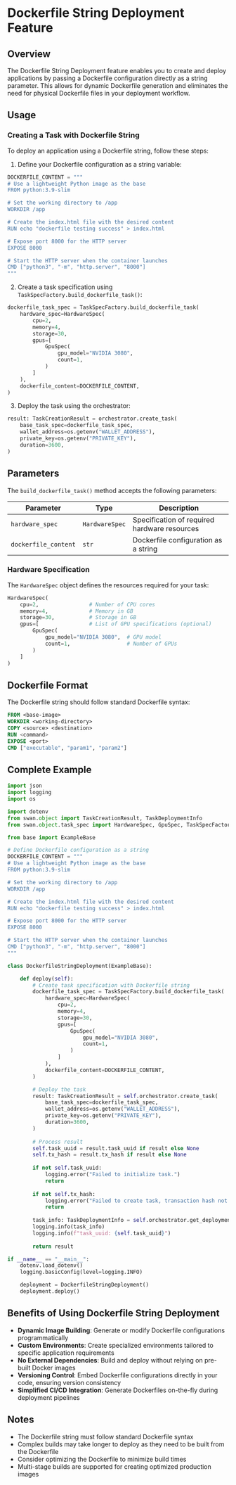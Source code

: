 # Dockerfile String Deployment Feature

## Overview
The Dockerfile String Deployment feature enables you to create and deploy applications by passing a Dockerfile configuration directly as a string parameter. This allows for dynamic Dockerfile generation and eliminates the need for physical Dockerfile files in your deployment workflow.

## Usage

### Creating a Task with Dockerfile String

To deploy an application using a Dockerfile string, follow these steps:

1. Define your Dockerfile configuration as a string variable:

```python
DOCKERFILE_CONTENT = """
# Use a lightweight Python image as the base
FROM python:3.9-slim

# Set the working directory to /app
WORKDIR /app

# Create the index.html file with the desired content
RUN echo "dockerfile testing success" > index.html

# Expose port 8000 for the HTTP server
EXPOSE 8000

# Start the HTTP server when the container launches
CMD ["python3", "-m", "http.server", "8000"]
"""
```

2. Create a task specification using `TaskSpecFactory.build_dockerfile_task()`:

```python
dockerfile_task_spec = TaskSpecFactory.build_dockerfile_task(
    hardware_spec=HardwareSpec(
        cpu=2,
        memory=4,
        storage=30,
        gpus=[
            GpuSpec(
                gpu_model="NVIDIA 3080",
                count=1,
            )
        ]
    ),
    dockerfile_content=DOCKERFILE_CONTENT,
)
```

3. Deploy the task using the orchestrator:

```python
result: TaskCreationResult = orchestrator.create_task(
    base_task_spec=dockerfile_task_spec,
    wallet_address=os.getenv("WALLET_ADDRESS"),
    private_key=os.getenv("PRIVATE_KEY"),
    duration=3600,
)
```

## Parameters

The `build_dockerfile_task()` method accepts the following parameters:

| Parameter | Type | Description |
|-----------|------|-------------|
| `hardware_spec` | `HardwareSpec` | Specification of required hardware resources |
| `dockerfile_content` | `str` | Dockerfile configuration as a string |

### Hardware Specification

The `HardwareSpec` object defines the resources required for your task:

```python
HardwareSpec(
    cpu=2,                # Number of CPU cores
    memory=4,             # Memory in GB
    storage=30,           # Storage in GB
    gpus=[                # List of GPU specifications (optional)
        GpuSpec(
            gpu_model="NVIDIA 3080",  # GPU model
            count=1,                  # Number of GPUs
        )
    ]
)
```

## Dockerfile Format

The Dockerfile string should follow standard Dockerfile syntax:

```dockerfile
FROM <base-image>
WORKDIR <working-directory>
COPY <source> <destination>
RUN <command>
EXPOSE <port>
CMD ["executable", "param1", "param2"]
```

## Complete Example

```python
import json
import logging
import os

import dotenv
from swan.object import TaskCreationResult, TaskDeploymentInfo
from swan.object.task_spec import HardwareSpec, GpuSpec, TaskSpecFactory

from base import ExampleBase

# Define Dockerfile configuration as a string
DOCKERFILE_CONTENT = """
# Use a lightweight Python image as the base
FROM python:3.9-slim

# Set the working directory to /app
WORKDIR /app

# Create the index.html file with the desired content
RUN echo "dockerfile testing success" > index.html

# Expose port 8000 for the HTTP server
EXPOSE 8000

# Start the HTTP server when the container launches
CMD ["python3", "-m", "http.server", "8000"]
"""

class DockerfileStringDeployment(ExampleBase):

    def deploy(self):
        # Create task specification with Dockerfile string
        dockerfile_task_spec = TaskSpecFactory.build_dockerfile_task(
            hardware_spec=HardwareSpec(
                cpu=2,
                memory=4,
                storage=30,
                gpus=[
                    GpuSpec(
                        gpu_model="NVIDIA 3080",
                        count=1,
                    )
                ]
            ),
            dockerfile_content=DOCKERFILE_CONTENT,
        )

        # Deploy the task
        result: TaskCreationResult = self.orchestrator.create_task(
            base_task_spec=dockerfile_task_spec,
            wallet_address=os.getenv("WALLET_ADDRESS"),
            private_key=os.getenv("PRIVATE_KEY"),
            duration=3600,
        )
        
        # Process result
        self.task_uuid = result.task_uuid if result else None
        self.tx_hash = result.tx_hash if result else None
        
        if not self.task_uuid:
            logging.error("Failed to initialize task.")
            return
            
        if not self.tx_hash:
            logging.error("Failed to create task, transaction hash not found.")
            return
            
        task_info: TaskDeploymentInfo = self.orchestrator.get_deployment_info(task_uuid=self.task_uuid)
        logging.info(task_info)
        logging.info(f"task_uuid: {self.task_uuid}")
        
        return result

if __name__ == "__main__":
    dotenv.load_dotenv()
    logging.basicConfig(level=logging.INFO)

    deployment = DockerfileStringDeployment()
    deployment.deploy()
```

## Benefits of Using Dockerfile String Deployment

- **Dynamic Image Building**: Generate or modify Dockerfile configurations programmatically
- **Custom Environments**: Create specialized environments tailored to specific application requirements
- **No External Dependencies**: Build and deploy without relying on pre-built Docker images
- **Versioning Control**: Embed Dockerfile configurations directly in your code, ensuring version consistency
- **Simplified CI/CD Integration**: Generate Dockerfiles on-the-fly during deployment pipelines

## Notes

- The Dockerfile string must follow standard Dockerfile syntax
- Complex builds may take longer to deploy as they need to be built from the Dockerfile
- Consider optimizing the Dockerfile to minimize build times
- Multi-stage builds are supported for creating optimized production images
